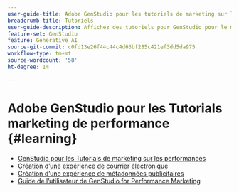 ```yaml
---
user-guide-title: Adobe GenStudio pour les tutoriels de marketing sur les performances
breadcrumb-title: Tutoriels
user-guide-description: Affichez des tutoriels pour GenStudio pour le marketing sur les performances, une solution de bout en bout destinée à accélérer et à simplifier votre chaîne d’approvisionnement de contenu grâce à l’intelligence artificielle générative et à l’automatisation intelligente.
feature-set: GenStudio
feature: Generative AI
source-git-commit: c0fd13e26f44c44c4d63bf285c421ef3dd5da975
workflow-type: tm+mt
source-wordcount: '58'
ht-degree: 1%

---
```



# Adobe GenStudio pour les Tutorials marketing de performance {#learning}

+ [GenStudio pour les Tutorials de marketing sur les performances](tutorials.md)
+ [Création d’une expérience de courrier électronique](create-email-experience.md)
+ [Création d’une expérience de métadonnées publicitaires](create-meta-ad.md)
+ [ Guide de l’utilisateur de GenStudio for Performance Marketing ](https://experienceleague.adobe.com/docs/genstudio/user-guide/home.html)

